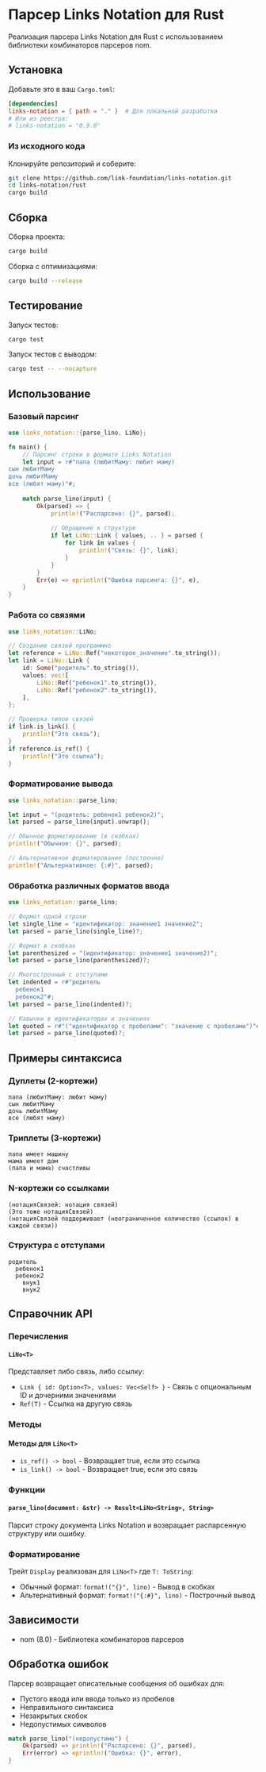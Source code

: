 # Парсер Links Notation для Rust

Реализация парсера Links Notation для Rust с использованием библиотеки
комбинаторов парсеров nom.

## Установка

Добавьте это в ваш `Cargo.toml`:

```toml
[dependencies]
links-notation = { path = "." }  # Для локальной разработки
# Или из реестра:
# links-notation = "0.9.0"
```

### Из исходного кода

Клонируйте репозиторий и соберите:

```bash
git clone https://github.com/link-foundation/links-notation.git
cd links-notation/rust
cargo build
```

## Сборка

Сборка проекта:

```bash
cargo build
```

Сборка с оптимизациями:

```bash
cargo build --release
```

## Тестирование

Запуск тестов:

```bash
cargo test
```

Запуск тестов с выводом:

```bash
cargo test -- --nocapture
```

## Использование

### Базовый парсинг

```rust
use links_notation::{parse_lino, LiNo};

fn main() {
    // Парсинг строки в формате Links Notation
    let input = r#"папа (любитМаму: любит маму)
сын любитМаму
дочь любитМаму
все (любят маму)"#;
    
    match parse_lino(input) {
        Ok(parsed) => {
            println!("Распарсено: {}", parsed);
            
            // Обращение к структуре
            if let LiNo::Link { values, .. } = parsed {
                for link in values {
                    println!("Связь: {}", link);
                }
            }
        }
        Err(e) => eprintln!("Ошибка парсинга: {}", e),
    }
}
```

### Работа со связями

```rust
use links_notation::LiNo;

// Создание связей программно
let reference = LiNo::Ref("некоторое_значение".to_string());
let link = LiNo::Link {
    id: Some("родитель".to_string()),
    values: vec![
        LiNo::Ref("ребенок1".to_string()),
        LiNo::Ref("ребенок2".to_string()),
    ],
};

// Проверка типов связей
if link.is_link() {
    println!("Это связь");
}
if reference.is_ref() {
    println!("Это ссылка");
}
```

### Форматирование вывода

```rust
use links_notation::parse_lino;

let input = "(родитель: ребенок1 ребенок2)";
let parsed = parse_lino(input).unwrap();

// Обычное форматирование (в скобках)
println!("Обычное: {}", parsed);

// Альтернативное форматирование (построчно)
println!("Альтернативное: {:#}", parsed);
```

### Обработка различных форматов ввода

```rust
use links_notation::parse_lino;

// Формат одной строки
let single_line = "идентификатор: значение1 значение2";
let parsed = parse_lino(single_line)?;

// Формат в скобках
let parenthesized = "(идентификатор: значение1 значение2)";
let parsed = parse_lino(parenthesized)?;

// Многострочный с отступами
let indented = r#"родитель
  ребенок1
  ребенок2"#;
let parsed = parse_lino(indented)?;

// Кавычки в идентификаторах и значениях
let quoted = r#"("идентификатор с пробелами": "значение с пробелами")"#;
let parsed = parse_lino(quoted)?;
```

## Примеры синтаксиса

### Дуплеты (2-кортежи)

```lino
папа (любитМаму: любит маму)
сын любитМаму
дочь любитМаму
все (любят маму)
```

### Триплеты (3-кортежи)

```lino
папа имеет машину
мама имеет дом
(папа и мама) счастливы
```

### N-кортежи со ссылками

```lino
(нотацияСвязей: нотация связей)
(Это тоже нотацияСвязей)
(нотацияСвязей поддерживает (неограниченное количество (ссылок) в каждой связи))
```

### Структура с отступами

```lino
родитель
  ребенок1
  ребенок2
    внук1
    внук2
```

## Справочник API

### Перечисления

#### `LiNo<T>`

Представляет либо связь, либо ссылку:

- `Link { id: Option<T>, values: Vec<Self> }` - Связь с опциональным ID и
  дочерними значениями
- `Ref(T)` - Ссылка на другую связь

### Методы

#### Методы для `LiNo<T>`

- `is_ref() -> bool` - Возвращает true, если это ссылка
- `is_link() -> bool` - Возвращает true, если это связь

### Функции

#### `parse_lino(document: &str) -> Result<LiNo<String>, String>`

Парсит строку документа Links Notation и возвращает распарсенную структуру или ошибку.

### Форматирование

Трейт `Display` реализован для `LiNo<T>` где `T: ToString`:

- Обычный формат: `format!("{}", lino)` - Вывод в скобках
- Альтернативный формат: `format!("{:#}", lino)` - Построчный вывод

## Зависимости

- nom (8.0) - Библиотека комбинаторов парсеров

## Обработка ошибок

Парсер возвращает описательные сообщения об ошибках для:

- Пустого ввода или ввода только из пробелов
- Неправильного синтаксиса
- Незакрытых скобок
- Недопустимых символов

```rust
match parse_lino("(недопустимо") {
    Ok(parsed) => println!("Распарсено: {}", parsed),
    Err(error) => eprintln!("Ошибка: {}", error),
}
```
